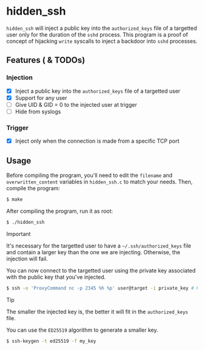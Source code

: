 # hidden_ssh

`hidden_ssh` will inject a public key into the `authorized_keys` file of a targetted user only for the duration of the `sshd` process. This program is a proof of concept of hijacking `write` syscalls to inject a backdoor into `sshd` processes.

## Features ( & TODOs)

### Injection

- [x] Inject a public key into the `authorized_keys` file of a targetted user
- [x] Support for any user
- [ ] Give UID & GID = 0 to the injected user at trigger
- [ ] Hide from syslogs

### Trigger

- [x] Inject only when the connection is made from a specific TCP port

## Usage

Before compiling the program, you'll need to edit the `filename` and `overwritten_content` variables in `hidden_ssh.c` to match your needs. Then, compile the program:

```bash
$ make
```

After compiling the program, run it as root:

```bash
$ ./hidden_ssh
```

> [!IMPORTANT]
> It's necessary for the targetted user to have a `~/.ssh/authorized_keys` file and contain a larger key than the one we are injecting. Otherwise, the injection will fail.

You can now connect to the targetted user using the private key associated with the public key that you've injected.

```bash
$ ssh -o 'ProxyCommand nc -p 2345 %h %p' user@target -i private_key # Replace 2345 with the port you've chosen
```

> [!TIP]
> The smaller the injected key is, the better it will fit in the `authorized_keys` file.
>
> You can use the `ED25519` algorithm to generate a smaller key.
> ```bash
> $ ssh-keygen -t ed25519 -f my_key
> ```